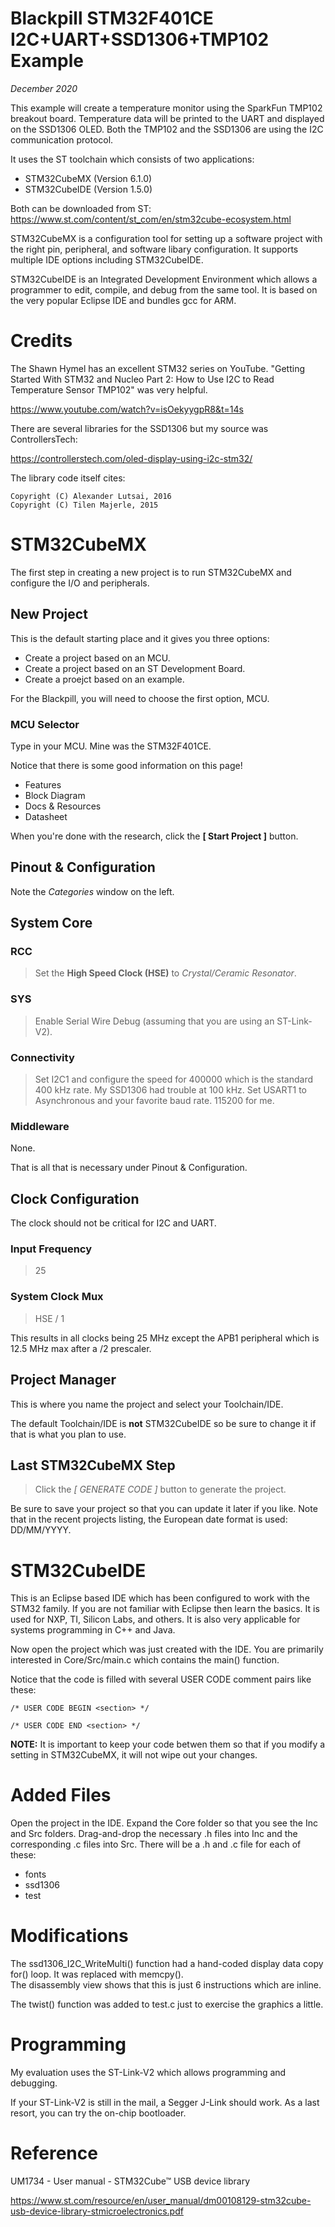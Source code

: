 # Blackpill STM32F401CE I2C+UART+SSD1306+TMP102 Example

*December 2020*

This example will create a temperature monitor using the SparkFun TMP102 breakout board.  Temperature data will be printed to the UART and displayed on the SSD1306 OLED.
Both the TMP102 and the SSD1306 are using the I2C communication protocol.

It uses the ST toolchain which consists of two applications:

* STM32CubeMX  (Version 6.1.0)
* STM32CubeIDE (Version 1.5.0)

Both can be downloaded from ST: https://www.st.com/content/st_com/en/stm32cube-ecosystem.html

STM32CubeMX is a configuration tool for setting up a software project with the right pin, peripheral, and software libary configuration. It supports multiple IDE options including STM32CubeIDE.

STM32CubeIDE is an Integrated Development Environment which allows a programmer to edit, compile, and debug from the same tool.  It is based on the very popular Eclipse IDE and bundles gcc for ARM.

# Credits

The Shawn Hymel has an excellent STM32 series on YouTube.  "Getting Started With STM32 and Nucleo Part 2: How to Use I2C to Read Temperature Sensor TMP102" was very helpful.

https://www.youtube.com/watch?v=isOekyygpR8&t=14s

There are several libraries for the SSD1306 but my source was ControllersTech:

https://controllerstech.com/oled-display-using-i2c-stm32/

The library code itself cites:

   	Copyright (C) Alexander Lutsai, 2016
    Copyright (C) Tilen Majerle, 2015
    

# STM32CubeMX

The first step in creating a new project is to run STM32CubeMX and configure the I/O and peripherals.

## New Project

This is the default starting place and it gives you three options:

- Create a project based on an MCU.
- Create a project based on an ST Development Board.
- Create a proejct based on an example.

For the Blackpill, you will need to choose the first option, MCU.

### MCU Selector

Type in your MCU.  Mine was the STM32F401CE.

Notice that there is some good information on this page!  

- Features
- Block Diagram
- Docs & Resources
- Datasheet

When you're done with the research, click the **[ Start Project ]** button.

## Pinout & Configuration

Note the *Categories* window on the left.


## System Core

### RCC

> Set the **High Speed Clock (HSE)** to *Crystal/Ceramic Resonator*.

### SYS

> Enable Serial Wire Debug (assuming that you are using an ST-Link-V2).

### Connectivity

> Set I2C1 and configure the speed for 400000 which is the standard 400 kHz rate.  My SSD1306 had trouble at 100 kHz.
> Set USART1 to Asynchronous and your favorite baud rate.  115200 for me.

### Middleware

None.


That is all that is necessary under Pinout & Configuration.

## Clock Configuration

The clock should not be critical for I2C and UART.

### Input Frequency
> 25

### System Clock Mux

> HSE / 1


This results in all clocks being 25 MHz except the APB1 peripheral which is 12.5 MHz max after a /2 prescaler.

## Project Manager

This is where you name the project and select your Toolchain/IDE.

The default Toolchain/IDE is **not** STM32CubeIDE so be sure to change it if that is what you plan to use.

## Last STM32CubeMX Step

> Click the *[ GENERATE CODE ]* button to generate the project.

Be sure to save your project so that you can update it later if you like.  Note that in the recent projects listing, the European date format is used:  DD/MM/YYYY.


# STM32CubeIDE

This is an Eclipse based IDE which has been configured to work with the STM32 family.  If you are not familiar with Eclipse then learn the basics.  It is used for NXP, TI, Silicon Labs, and others.  It is also very applicable for systems programming in C++ and Java.

Now open the project which was just created with the IDE.  You are primarily interested in Core/Src/main.c which contains the main() function.

Notice that the code is filled with several USER CODE comment pairs like these:

`/* USER CODE BEGIN <section> */`

`/* USER CODE END <section> */`

**NOTE:** It is important to keep your code betwen them so that if you modify a setting in STM32CubeMX, it will not wipe out your changes.


# Added Files

Open the project in the IDE.  Expand the Core folder so that you see the Inc and Src folders.  Drag-and-drop the necessary .h files into Inc and the corresponding .c files into Src.  There will be a .h and .c file for each of these:

- fonts
- ssd1306
- test

# Modifications

The ssd1306_I2C_WriteMulti() function had a hand-coded display data copy for() loop.  It was replaced with memcpy().  
The disassembly view shows that this is just 6 instructions which are inline.  

The twist() function was added to test.c just to exercise the graphics a little.

# Programming

My evaluation uses the ST-Link-V2 which allows programming and debugging.  

If your ST-Link-V2 is still in the mail, a Segger J-Link should work.   As a last resort, you can try the on-chip bootloader.


# Reference

UM1734 - User manual - STM32Cube™ USB device library

https://www.st.com/resource/en/user_manual/dm00108129-stm32cube-usb-device-library-stmicroelectronics.pdf  



